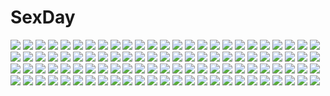 # SexDay
![](https://konachan.com/image/9cb3aa151575811ae74461f173a59b28/Konachan.com%20-%2030230%20ass%20breasts%20long_hair%20nipples%20nude%20orange_eyes%20red_hair.jpg)
![](https://konachan.com/image/2276fb30a053a05924678ab62f92ee9a/Konachan.com%20-%2025333%20ayase_fuuka%20azuma_kiyohiko%20koiwai_yotsuba%20white%20yotsubato%21.jpg)
![](https://konachan.com/jpeg/f1aa4b027013a249c51e27f5dcacf749/Konachan.com%20-%20214630%20aliasing%20moon%20vocaloid%20voiceroid%20yamagara%20yuzuki_yukari.jpg)
![](https://konachan.com/jpeg/9e7941d108637a3879c89112b3b17dfb/Konachan.com%20-%20218592%20boots%20dress%20long_hair%20polychromatic%20purple_eyes%20purple_hair%20sulfur_%281453rk%29%20thighhighs%20vocaloid%20voiceroid%20yuzuki_yukari%20zettai_ryouiki.jpg)
![](https://konachan.com/image/8b52eaf2ebaea58fdc43a8b9ae8e3a5c/Konachan.com%20-%2012064%20breasts%20brown_eyes%20brown_hair%20cleavage%20long_hair%20tagme%20taka_tony.jpg)
![](https://konachan.com/image/b0a3ee2b030b888012b768220dd5da27/Konachan.com%20-%2022745%20arcueid_brunestud%20shingetsutan_tsukihime.jpg)
![](https://konachan.com/jpeg/b127eafc92a894abe9158b67c694e147/Konachan.com%20-%2071856%20metroid%20samus_aran.jpg)
![](https://konachan.com/image/0d69a97af0fd72af3a5c3e94f5d24806/Konachan.com%20-%20155047%20ahira_yuzu%20blue_eyes%20dress%20flowers%20mirror%20original%20white_hair.jpg)
![](https://konachan.com/image/eb157be29f7427d0f3159f87ff32bb07/Konachan.com%20-%2037184%20dress%20flowers%20nishimata_aoi%20ootori_naru%20oretachi_ni_tsubasa_wa_nai.jpg)
![](https://konachan.com/image/ae624db99096d224a1de9d67dde929df/Konachan.com%20-%20271146%20alzi%20animal%20autumn%20bird%20black_hair%20brown_eyes%20cat%20forest%20japanese_clothes%20leaves%20long_hair%20miko%20original%20torii%20tree.jpg)
![](https://konachan.com/image/533e7c2786961bfb50d20d1db6aabcb9/Konachan.com%20-%20275969%20boots%20brown_eyes%20brown_hair%20cape%20christmas%20dress%20gmo%20hat%20kyuri%20long_hair%20mikumo_conoha%20ponytail%20santa_costume%20santa_hat.jpg)
![](https://konachan.com/jpeg/5ba4127d40401a7c0c66a6dcedb3c31d/Konachan.com%20-%20261807%20aliasing%20black_hair%20breasts%20clochette%20game_cg%20gloves%20long_hair%20nipples%20nude%20penis%20pussy%20red_eyes%20sex%20shintaro%20uncensored%20water%20wet%20yamagami_miori.jpg)
![](https://konachan.com/jpeg/5ec9d5f986acbed494b42d675db99485/Konachan.com%20-%2092376%20animal_ears%20blush%20brown_eyes%20brown_hair%20bunny_ears%20bunnygirl%20cosplay%20hakurei_reimu%20leon_7%20skirt%20tears%20touhou.jpg)
![](https://konachan.com/image/8d164f147f01df3fc6c0d2af3b9df6af/Konachan.com%20-%20194402%20anthropomorphism%20blush%20breasts%20brown_eyes%20drink%20i-401_%28kancolle%29%20japanese_clothes%20kantai_collection%20loli%20no_bra%20sake%20skirt%20thighhighs%20wet%20yonjyuugo.jpg)
![](https://konachan.com/image/03f3ba7e26959ff93041b74ef8ccf1a7/Konachan.com%20-%20255567%20aliasing%20brown_hair%20hebitsukai%20original%20polychromatic%20short_hair%20skirt%20white.jpg)
![](https://konachan.com/jpeg/3cad058e1f099cfcbd6cf7d7c3791e31/Konachan.com%20-%20301613%20anmi%20ass%20barefoot%20blush%20bra%20breasts%20brown_eyes%20cleavage%20cropped%20kneehighs%20long_hair%20panties%20ponytail%20scan%20short_hair%20thighhighs%20underwear%20white%20wink.jpg)
![](https://konachan.com/jpeg/d61f49ad0009e020035387ab59615c59/Konachan.com%20-%20288693%20blue_eyes%20book%20braids%20cape%20ex-one%20gray_hair%20hat%20knife%20long_hair%20migiwa_fuyu%20pantyhose%20skirt%20snow%20takashina_masato%20tsukiakari_lunch%20uniform%20weapon.jpg)
![](https://konachan.com/image/7327144ff695bae6b859a3fe1e261062/Konachan.com%20-%20107720%20all_male%20kaito%20male%20vocaloid.jpg)
![](https://konachan.com/jpeg/4f4de57bff9ce3302c534eb036b6bdba/Konachan.com%20-%20201290%20brown_hair%20card_captor_sakura%20clouds%20collar%20dress%20kinomoto_sakura%20momoko_%28artist%29%20momoko_%28momoko14%29%20ribbons%20sky%20staff%20wings.jpg)
![](https://konachan.com/image/5fed8ce50a08483adfc889d167deb866/Konachan.com%20-%2038903%20censored%20gouen_no_soleil%20skyfish%20tentacles.jpg)
![](https://konachan.com/jpeg/f0d1126d3bfcc35374b4f0312ff74978/Konachan.com%20-%20262254%20anthropomorphism%20bikini%20blush%20breasts%20brown_eyes%20cleavage%20earth-chan%20navel%20planet%20short_hair%20signed%20swimsuit%20white%20xtermination.jpg)
![](https://konachan.com/image/f7f2f4f408ad585545813e69c21397ad/Konachan.com%20-%20245507%20all_male%20fate_apocrypha%20fate_%28series%29%20male%20siegfried%20tagme_%28artist%29%20zoom_layer.jpg)
![](https://konachan.com/jpeg/7f5aa7ddbe20212395f5f69d243167c4/Konachan.com%20-%20284724%20ass%20bikini%20blush%20breasts%20cleavage%20gin00%20idolmaster%20idolmaster_shiny_colors%20long_hair%20navel%20oosaki_tenka%20sunglasses%20swim_ring%20swimsuit%20yellow_eyes.jpg)
![](https://konachan.com/image/efb6b8f76693117cfa594e42d6f86232/Konachan.com%20-%20246999%20animal_ears%20blonde_hair%20bow%20bunnygirl%20gari%20garter_belt%20gloves%20hat%20hatsune_miku%20kaito%20meiko%20short_hair%20shorts%20thighhighs%20vocaloid%20yellow_eyes.jpg)
![](https://konachan.com/jpeg/235bc9a8dced6db42d8ce118fd2d9602/Konachan.com%20-%2067565%20black_hair%20red_eyes%20taka_tony.jpg)
![](https://konachan.com/image/f403e0df8719927f88a93cb03426e34e/Konachan.com%20-%20186053%20kirishima_touka%20red_eyes%20short_hair%20tokyo_ghoul%20vibiss%20white_hair%20wings.jpg)
![](https://konachan.com/image/d90e3f280217d75182922e0a8dd938dd/Konachan.com%20-%2032930%20tagme.jpg)
![](https://konachan.com/image/55dc3f86c4d3aa583f88aa79da3b31aa/Konachan.com%20-%2012938%20eclair%20kiddy_grade.jpg)
![](https://konachan.com/image/03eeef33c73ad5d2c0afb8d6d7f0a6d9/Konachan.com%20-%20210425%20aqua_eyes%20blonde_hair%20boku_wa_tomodachi_ga_sukunai%20breasts%20cait%20cleavage%20kashiwazaki_sena%20nude%20wet.jpg)
![](https://konachan.com/image/af53afe6115fab21a020f96c4ffd8dc8/Konachan.com%20-%20295178%20animal%20bird%20bow%20brown_hair%20bubbles%20fukuro_ko_%28greentea%29%20honkai_impact%20kafka_%28honkai_impact%29%20long_hair%20purple_eyes.jpg)
![](https://konachan.com/image/1bde438c809d2a3cad791975d6b2395a/Konachan.com%20-%20118852%20cross%20hat%20petals%20purple_hair%20red_eyes%20remilia_scarlet%20short_hair%20touhou%20vampire.jpg)
![](https://konachan.com/jpeg/1cfc70dce3f213f17657480e32d5d48e/Konachan.com%20-%20229019%20animal%20ass%20barefoot%20bikini%20blush%20brown_hair%20byulzzimon%20catgirl%20fang%20fish%20garter%20hoodie%20loli%20long_hair%20swimsuit%20tail%20twintails%20water%20watermark%20white.jpg)
![](https://konachan.com/jpeg/edc36abc5a6c4cddbb6307d88f5b0648/Konachan.com%20-%20173364%20blue_eyes%20dabadhi%20garter_belt%20headband%20izayoi_sakuya%20maid%20short_hair%20stockings%20thighhighs%20touhou%20white%20white_hair.jpg)
![](https://konachan.com/image/83ac4a8e7a664b15075473f39ca78e40/Konachan.com%20-%20153698%20blue_eyes%20long_hair%20original%20pink_hair%20school_swimsuit%20suihara%20swimsuit%20watermark.jpg)
![](https://konachan.com/image/e42564e371f40d0a1ad70d8047a20d8d/Konachan.com%20-%20183559%20brown_hair%20building%20dress%20original%20short_hair%20sinobue.jpg)
![](https://konachan.com/jpeg/a454821bcdbfa43d9751fbaccc74983c/Konachan.com%20-%20265516%20animal_ears%20ass%20black_hair%20blush%20breasts%20catgirl%20censored%20game_cg%20green_eyes%20long_hair%20noda_shuha%20nude%20red_hair%20skyfish%20tail%20water%20white_hair.jpg)
![](https://konachan.com/image/23f80e68e3f8efe326147bd7a9dcff41/Konachan.com%20-%2017454%20danboo%20koiwai_yotsuba%20yotsubato%21.jpg)
![](https://konachan.com/jpeg/caa41a238eadf5aa66cc7978ccb8860d/Konachan.com%20-%20255072%20blush%20bra%20breasts%20brown_hair%20bug_system%20censored%20fingering%20game_cg%20long_hair%20navel%20panties%20pantyhose%20penis%20skirt%20twintails%20underwear%20yufanuries.jpg)
![](https://konachan.com/image/6125192005ef19cea6288e93267387a0/Konachan.com%20-%20167785%202girls%20black_hair%20blush%20bow%20braids%20brown_hair%20kneehighs%20long_hair%20mottida%20original%20ribbons%20school_uniform%20short_hair%20skirt.jpg)
![](https://konachan.com/jpeg/d89fac7dffd0d5391d8c231a7f8c56d3/Konachan.com%20-%20249830%20ball%20bloomers%20blush%20breasts%20brown_hair%20gym_uniform%20headband%20ichi_makoto%20original%20short_hair%20white%20yellow_eyes.jpg)
![](https://konachan.com/jpeg/957364325c86d93d50737b538924457f/Konachan.com%20-%20139452%20fortissimo__akkord%3Absusvier%20game_cg%20ooba_kagerou%20takamine_hinako.jpg)
![](https://konachan.com/jpeg/42f90306212296085e53b19ec497e371/Konachan.com%20-%20226156%20aqua_eyes%20aqua_hair%20bow%20dress%20drink%20hat%20izumi_yuhina%20kafuu_chino%20kneehighs%20long_hair%20ribbons%20tippy_%28gochiusa%29%20uniform%20waitress.jpg)
![](https://konachan.com/image/893b06d43966513667cdff7125216cac/Konachan.com%20-%2036897%20breasts%20fairy%20nipples%20nude%20pointed_ears%20touto_seiro%20wet%20wings.jpg)
![](https://konachan.com/jpeg/4e610fe85d71756fdb406e38e9dc2da0/Konachan.com%20-%20275734%20cake%20dangan-ronpa%20dangan-ronpa_2%20food%20gray_hair%20heart%20long_hair%20nanami_chiaki%20pink_eyes%20y3010607.jpg)
![](https://konachan.com/jpeg/2f81d0831e7f1271fd7747b027c8546c/Konachan.com%20-%2076171%20alcot%20ass%20blush%20censored%20dress%20game_cg%20long_hair%20nimura_yuushi%20osananajimi_wa_daitouryou%20panties%20penis%20red_eyes%20ribbons%20underwear%20white_hair.jpg)
![](https://konachan.com/jpeg/d668399d88a128489361c6c9ce5cc48d/Konachan.com%20-%20189853%20doronoki%20green_hair%20leaves%20open_shirt%20orange_eyes%20original%20shirt%20short_hair%20skirt%20socks.jpg)
![](https://konachan.com/image/b3195d939c8dc5d1e6f5b4c6715a1efa/Konachan.com%20-%20149057%20idolmaster%20tagme.jpg)
![](https://konachan.com/jpeg/5b2df8714753ac7dd136efef61946950/Konachan.com%20-%20244213%20animal%20building%20cat%20city%20narcissu%20scenic%20tagme_%28artist%29.jpg)
![](https://konachan.com/image/512a3ce6d06a146b7fa18061988bedb1/Konachan.com%20-%20159854%202girls%20bed%20bikini%20blue_eyes%20blue_hair%20blush%20breasts%20cleavage%20glasses%20hiyamizu_yukie%20navel%20red_hair%20swimsuit%20takatsuki_ichika%20tanigawa_kanna.jpg)
![](https://konachan.com/jpeg/566f55efdc7cbca2405348ea6f718614/Konachan.com%20-%20292516%20cropped%20long_hair%20original%20window_%28artist%29.jpg)
![](https://konachan.com/image/6532db66fbfc9fac1361f10c643a901d/Konachan.com%20-%2084274%20hatsune_miku%20miku_append%20saikikazuya%20space%20stars%20twintails%20vocaloid.jpg)
![](https://konachan.com/image/0ae8dd250c621dc975eecc221eb40408/Konachan.com%20-%20298411%20christmas%20close%20doll%20drink%20food%20luode_huayuan%20original%20pantyhose%20puppet%20ribbons.jpg)
![](https://konachan.com/jpeg/f794adb205892cb14bec4c95d901dba7/Konachan.com%20-%20217716%20akeiro_kaikitan%20animal_ears%20clouds%20game_cg%20hoodie%20red_eyes%20short_hair%20silkys_plus%20sky%20sumeragi_kohaku%20velvet%20white_hair.jpg)
![](https://konachan.com/jpeg/fd13d01ebce7f2d3ae393d196bebb588/Konachan.com%20-%20219816%20black_hair%20compile_heart%20date_a_live%20game_cg%20pantyhose%20red_eyes%20sting%20tokisaki_kurumi%20tsunako.jpg)
![](https://konachan.com/image/a310691f883355d0975bb0d4fbc46425/Konachan.com%20-%20115827%20patchouli_knowledge%20touhou.jpg)
![](https://konachan.com/jpeg/782c54ee5dd6a02ed7ce80119921f4b9/Konachan.com%20-%20236550%20ass%20blonde_hair%20blush%20breasts%20green_eyes%20kinoshita_ichi%20long_hair%20nipples%20nude%20original%20ponytail.jpg)
![](https://konachan.com/image/54de0b020d076d101a4b032549b73973/Konachan.com%20-%20124954%20game_cg%20hisagihara_ui%20suzukaze_no_melt%20tenmaso%20whirlpool.jpg)
![](https://konachan.com/jpeg/00fb7b65ad8c0d2ae84d3944ee5feb00/Konachan.com%20-%2081370%20akiyama_mio%20hirasawa_yui%20k-on%21%20kotobuki_tsumugi%20nakano_azusa%20tainaka_ritsu.jpg)
![](https://konachan.com/image/9bb0896f20491797b8b570c0cd26057c/Konachan.com%20-%20112419%20game_cg%20kikurage%20kimi_wo_aogi_otome_wa_hime_ni%20microphone%20washio_rin%20wink.jpg)
![](https://konachan.com/image/14e5d4a82aaca3f15bc66beefd66323d/Konachan.com%20-%20147085%20brown_eyes%20doll%20dress%20kaho_okashii%20kasugano_sora%20long_hair%20pantyhose%20stars%20twintails%20yosuga_no_sora.jpg)
![](https://konachan.com/image/5288304ba5a0911309973a691aaa90bc/Konachan.com%20-%2026209%202girls%20aoi_nagisa%20brown_eyes%20hanazono_shizuma%20red_eyes%20red_hair%20shoujo_ai%20strawberry_panic%20white_hair.jpeg)
![](https://konachan.com/image/56edd3834b4dea64d2993c24a8706b52/Konachan.com%20-%208448%20close%20fate_%28series%29%20fate_stay_night%20illyasviel_von_einzbern%20vector.jpg)
![](https://konachan.com/image/899c344f6fdb89f19c95dd47b4caae7b/Konachan.com%20-%2034460%20anemone%20eureka_seven.jpg)
![](https://konachan.com/image/292a55c17fdcaf75a63826ca06c30312/Konachan.com%20-%2074334%20black%20black_rock_shooter%20kuroi_mato.jpg)
![](https://konachan.com/image/28fa3b466960688634b9d7f6d0604bc2/Konachan.com%20-%2021490%20izayoi_sakuya%20maid%20touhou.jpg)
![](https://konachan.com/image/8057c530a5c1e63879806a40f6685b78/Konachan.com%20-%20107558%20final_fantasy%20final_fantasy_x%20tagme_%28artist%29%20third-party_edit%20yuna_%28ffx%29.jpg)
![](https://konachan.com/jpeg/bc0d07f23560d66548ddb2eb639eda24/Konachan.com%20-%20306481%20blonde_hair%20blue_eyes%20blush%20bow%20breasts%20long_hair%20myuu_%28arisumeria%29%20nipples%20nude%20pointed_ears%20ponytail%20pussy_juice%20sasaki_saren%20sex%20tears.jpg)
![](https://konachan.com/image/f4e0348c2fd50c7f755c6c409e6ddd06/Konachan.com%20-%2066921%20hidamari_sketch%20hiro%20miyako%20sae%20yuno.jpg)
![](https://konachan.com/jpeg/2bed7b5576e30895c9c7fcf0fb3eb794/Konachan.com%20-%20130831%202girls%20dress%20kaku_seiga%20miyako_yoshika%20sakurame%20sword%20touhou%20weapon.jpg)
![](https://konachan.com/jpeg/d8f1a155bf0a210aef227975fdde836f/Konachan.com%20-%20206439%20afraco%20building%20butterfly%20flowers%20headdress%20long_hair%20original%20petals%20red_eyes%20scenic%20sword%20torii%20waifu2x%20water%20weapon%20white_hair.jpg)
![](https://konachan.com/image/8395bb2d9d38c2ae4a3b29a0097f164c/Konachan.com%20-%2022798%20kotonomiya_yuki%20maid%20suigetsu.jpg)
![](https://konachan.com/image/7d5782d0cb4c3a3c8a382338cfacb0b0/Konachan.com%20-%2048353%20rozen_maiden%20shinku.jpg)
![](https://konachan.com/jpeg/17fde6cf5ae52d6fe562ca10e8f80de1/Konachan.com%20-%20244402%20bikini%20breasts%20chloe_von_einzbern%20dark_skin%20fate_%28series%29%20gray_hair%20kanikou%20kneehighs%20loli%20long_hair%20navel%20red_eyes%20swimsuit%20white%20wink.jpg)
![](https://konachan.com/image/fe1e3ffc82c0f9eec213452a75dd9df4/Konachan.com%20-%2077145%20akiyama_mio%20cosplay%20hirasawa_yui%20k-on%21%20kotobuki_tsumugi%20nakano_azusa%20tainaka_ritsu.jpg)
![](https://konachan.com/image/84aafe6f3d5fd2a363d20a458cd59494/Konachan.com%20-%20246857%20gunpuku_no_himegimi%20hat%20long_hair%20military%20purple_eyes%20qingchen_%28694757286%29%20re%3Acreators%20uniform%20watermark.jpg)
![](https://konachan.com/image/d07854c8ab76720dd9f7d2a306f8eeff/Konachan.com%20-%20286618%202girls%20blonde_hair%20breasts%20elbow_gloves%20gloves%20headdress%20jyt%20long_hair%20nipples%20nude%20original%20parody%20pussy%20red_eyes%20ribbons%20uncensored%20white_hair.jpg)
![](https://konachan.com/jpeg/6afa0793f8177430e769e4d751f7294b/Konachan.com%20-%20267834%20anus%20ass%20ass_grab%20blue_eyes%20blue_hair%20bondage%20breasts%20chain%20f-cla%20game_cg%20horns%20long_hair%20navel%20nipples%20nude%20penis%20pussy%20sex%20tail%20thighhighs.jpg)
![](https://konachan.com/image/8c7baae3750816f100add8dce52ed4bd/Konachan.com%20-%20274269%20300_heroes%20breasts%20halo%20hanshu%20long_hair%20pink_hair%20pussy_juice%20robot%20spread_legs%20techgirl%20thighhighs.jpg)
![](https://konachan.com/jpeg/34ab85da34c89b02a41c40ccdf60a847/Konachan.com%20-%20278378%20black_eyes%20black_hair%20headphones%20kagumanikusu%20kneehighs%20long_hair%20original%20phone%20reflection%20scenic%20school_uniform%20skirt.jpg)
![](https://konachan.com/jpeg/9f3cdaf3e7279c9efbbfb1de8750656c/Konachan.com%20-%20267622%20bow_%28weapon%29%20elbow_gloves%20fate_%28series%29%20gloves%20gradient%20gray_hair%20headband%20horns%20long_hair%20magic%20pis_%28pis-da%29%20red_eyes%20tomoe_gozen%20weapon.jpg)
![](https://konachan.com/jpeg/8d4ae078ae24d4e91d8e61819d6cff35/Konachan.com%20-%2076151%20alcot%20blush%20bra%20game_cg%20irina_vladimirovna_putina%20long_hair%20nimura_yuushi%20panties%20pantyhose%20red_eyes%20ribbons%20underwear%20white_hair.jpg)
![](https://konachan.com/image/de7d4898bd6b7cde5e0a79006150fbf4/Konachan.com%20-%20135074%20barefoot%20original%20touto_seiro.jpg)
![](https://konachan.com/image/39869c9b681a32343aee2aecc294b618/Konachan.com%20-%2051196%20jungetsu_hoko%20remilia_scarlet%20touhou%20vampire.jpg)
![](https://konachan.com/jpeg/8b446449ab49b848cad37ff99959ad15/Konachan.com%20-%20281880%20bunny%20choker%20dress%20idolmaster%20ima_%28lm_ew%29%20lolita_fashion%20long_hair%20minase_iori%20purple_eyes%20purple_hair%20wristwear.jpg)
![](https://konachan.com/image/6c0d0dcd3469d8be9bb06afdc003106d/Konachan.com%20-%20235769%20anthropomorphism%20aqua_eyes%20ass%20blush%20cameltoe%20gloves%20gray_eyes%20kantai_collection%20panties%20school_uniform%20short_hair%20skirt%20skirt_lift%20underwear.jpg)
![](https://konachan.com/image/411c6aafaa2138b3c439d3c22d9a8bf7/Konachan.com%20-%2039967%20binchou-tan%20binchou-tan_%28series%29%20figure%20photo.jpg)
![](https://konachan.com/jpeg/65016499a373f7d138f471a1fd4b07b1/Konachan.com%20-%20289359%20blue_eyes%20cropped%20go-toubun_no_hanayome%20headphones%20long_hair%20nakano_miku%20panties%20pantyhose%20red_hair%20skirt%20suisen-21%20underwear%20undressing%20white.jpg)
![](https://konachan.com/jpeg/06ef0ee39308366e834ba345fd12eea2/Konachan.com%20-%20217441%202girls%20ass%20black_hair%20blonde_hair%20dark_skin%20ka-no%20loli%20long_hair%20original%20pink_eyes%20short_hair%20twintails%20yellow_eyes.jpg)
![](https://konachan.com/jpeg/68bd8fe620f1e1d4c154a388c07a965a/Konachan.com%20-%20176287%20ass%20brown_eyes%20brown_hair%20fingering%20himizuki_kazusa%20long_hair%20masturbation%20panties%20pink%20pussy%20skirt%20third-party_edit%20trisha_foster%20underwear%20upskirt.jpg)
![](https://konachan.com/image/f088b5ec89ef9b9e8cb50720a55cb44e/Konachan.com%20-%2095174%20group%20gumi%20hatsune_miku%20kagamine_len%20kagamine_rin%20kaito%20kamui_gakupo%20male%20matryoshka_%28vocaloid%29%20megurine_luka%20meiko%20vocaloid.jpg)
![](https://konachan.com/image/659de127aad9765f42b5bb2b54e9519b/Konachan.com%20-%2094207%20megurine_luka%20vocaloid.jpg)
![](https://konachan.com/jpeg/5c9513b4e507314de688b6e1ea8f3dd9/Konachan.com%20-%20239772%20amatsutsumi%20black_hair%20blush%20book%20bow%20bra%20breasts%20brown_eyes%20censored%20game_cg%20long_hair%20nipples%20open_shirt%20panties%20penis%20sex%20thighhighs%20underwear%20wet.jpg)
![](https://konachan.com/jpeg/59bf6ad57edb6be899c2e711e5713083/Konachan.com%20-%20297273%20aqua_eyes%20ass%20blonde_hair%20blush%20cape%20christmas%20hat%20kurasuke%20loli%20long_hair%20nipples%20no_bra%20nopan%20original%20santa_hat%20thighhighs%20twintails%20waifu2x.jpg)
![](https://konachan.com/image/8e51c2347b46ef3c1e04e08c28581f7a/Konachan.com%20-%2015207%20final_fantasy.jpg)
![](https://konachan.com/image/bf73b5af656dc1d72bed1d1603ac3c45/Konachan.com%20-%2038643%20instrument%20migiwa_kazuha%20suzuhira_hiro%20thighhighs%20violin%20yosuga_no_sora.jpg)
![](https://konachan.com/jpeg/bf929b2c79356d9c099815464ba24943/Konachan.com%20-%2081554%20animal_ears%20foxgirl%20ganesagi%20original%20red_eyes%20tail%20thighhighs.jpg)
![](https://konachan.com/image/3171b9d7b3d0b355cf61d22bcb487426/Konachan.com%20-%2024324%20apron%20green%20nishimata_aoi.jpg)
![](https://konachan.com/jpeg/d5832e01b6450035389eba45a8bcb619/Konachan.com%20-%2096566%20blue_hair%20blush%20kneehighs%20mahou_shoujo_madoka_magica%20miki_sayaka%20painpa%20school_uniform%20short_hair%20skirt%20white.jpg)
![](https://konachan.com/jpeg/f801ceaa17690bc53e1dc7d134e7c52f/Konachan.com%20-%20121526%20breasts%20cleavage%20guilty_crown%20ikasemih%20navel%20pink_hair%20yuzuriha_inori.jpg)
![](https://konachan.com/jpeg/cd3e253e78524e5ee80c454f74e57886/Konachan.com%20-%20237647%20aliasing%20building%20forest%20nobody%20original%20scenic%20signed%20tree%20waisshu_%28sougyokyuu%29.jpg)
